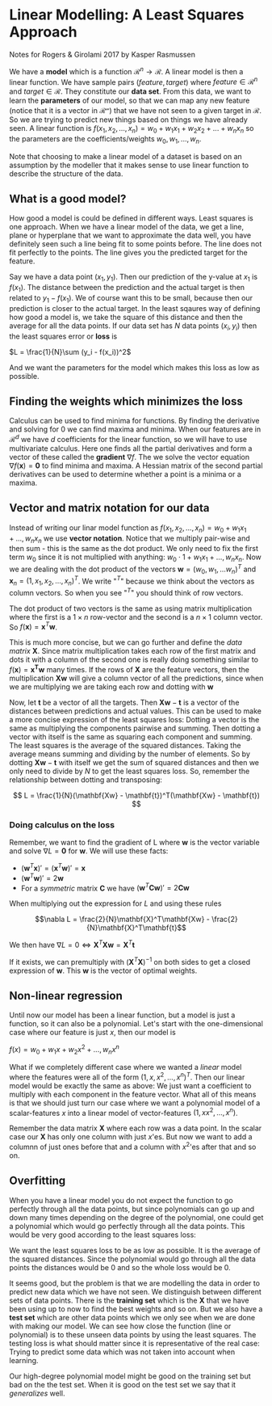 # Linear Modelling: A Least Squares Approach
Notes for Rogers & Girolami 2017 by Kasper Rasmussen

We have a **model** which is a function $\mathcal{R}^n \to \mathcal{R}$. A linear model is then a linear function. We have sample pairs $(feature, target)$ where $feature \in \mathcal{R}^n$ and $target \in \mathcal{R}$. They constitute our **data set**. From this data, we want to learn the **parameters** of our model, so that we can map any new feature (notice that it is a vector in $\mathcal{R^n}$) that we have not seen to a given target in $\mathcal{R}$. So we are trying to predict new things based on things we have already seen. A linear function is $f(x_1, x_2, ..., x_n) = w_0 + w_1 x_1 + w_2 x_2 + ... + w_n x_n$ so the parameters are the coefficients/weights $w_0, w_1, ..., w_n$.

Note that choosing to make a linear model of a dataset is based on an assumption by the modeller that it makes sense to use linear function to describe the structure of the data.

## What is a good model?

How good a model is could be defined in different ways. Least squares is one approach. When we have a linear model of the data, we get a line, plane or hyperplane that we want to approximate the data well, you have definitely seen such a line being fit to some points before. The line does not fit perfectly to the points. The line gives you the predicted target for the feature. 

Say we have a data point $(x_1, y_1)$. Then our prediction of the y-value at $x_1$ is $f(x_1)$. The distance between the prediction and the actual target is then related to $y_1 - f(x_1)$. We of course want this to be small, because then our prediction is closer to the actual target. In the least sqaures way of defining how good a model is, we take the square of this distance and then the average for all the data points. If our data set has $N$ data points $(x_i, y_i)$ then the least squares error or **loss** is

$L = \frac{1}{N}\sum (y_i - f(x_i))^2$

And we want the parameters for the model which makes this loss as low as possible.

## Finding the weights which minimizes the loss

Calculus can be used to find minima for functions. By finding the derivative and solving for 0 we can find maxima and minima. When our features are in $\mathcal{R}^d$ we have $d$ coefficients for the linear function, so we will have to use multivariate calculus. Here one finds all the partial derivatives and form a vector of these called the **gradient** $\nabla f$. The we solve the vector equation $\nabla f(\mathbf{x}) = \mathbf{0}$ to find minima and maxima. A Hessian matrix of the second partial derivatives can be used to determine whether a point is a minima or a maxima.

## Vector and matrix notation for our data

Instead of writing our linar model function as $f(x_1, x_2, ..., x_n) = w_0 + w_1 x_1 + ..., w_n x_n$ we use **vector notation**. Notice that we multiply pair-wise and then sum - this is the same as the dot product. We only need to fix the first term $w_0$ since it is not multiplied with anything: $w_0 \cdot 1 + w_1 x_1 + ..., w_n x_n$. Now we are dealing with the dot product of the vectors $\mathbf{w} = (w_0, w_1, ... w_n)^T$
and $\mathbf{x}_n = (1, x_1, x_2, ..., x_n)^T$. We write "$^T$" because we think about the vectors as column vectors. So when you see "$^T$" you should think of row vectors.

The dot product of two vectors is the same as using matrix multiplication where the first is a $1 \times n$ row-vector and the second is a $n \times 1$ column vector. So $f(\mathbf{x}) = \mathbf{x}^T \mathbf{w}$. 

This is much more concise, but we can go further and define the *data matrix* $\mathbf{X}$. Since matrix multiplication takes each row of the first matrix and dots it with a column of the second one is really doing something similar to $f(\mathbf{x}) = \mathbf{x^T \mathbf{w}}$ many times. If the rows of $\mathbf{X}$ are the feature vectors, then the multiplication $\mathbf{Xw}$ will give a column vector of all the predictions, since when we are multiplying we are taking each row and dotting with $\mathbf{w}$

Now, let $\mathbf{t}$ be a vector of all the targets. Then $\mathbf{Xw} - \mathbf{t}$ is a vector of the distances between predictions and actual values. This can be used to make a more concise expression of the least squares loss: Dotting a vector is the same as multiplying the components pairwise and summing. Then dotting a vector with itself is the same as squaring each component and summing. The least squares is the average of the squared distances. Taking the average means summing and dividing by the number of elements. So by dotting $\mathbf{Xw} - \mathbf{t}$ with itself we get the sum of squared distances and then we only need to divide by $N$ to get the least squares loss. So, remember the relationship between dotting and transposing:

$$
L = \frac{1}{N}(\mathbf{Xw} - \mathbf{t})^T(\mathbf{Xw} - \mathbf{t})
$$

### Doing calculus on the loss

Remember, we want to find the gradient of L where $\mathbf{w}$ is the vector variable
and solve $\nabla L = \mathbf{0}$ for $\mathbf{w}$. We will use these facts:

* $(\mathbf{w}^T\mathbf{x})' = (\mathbf{x}^T\mathbf{w})' = \mathbf{x}$
* $(\mathbf{w}^T\mathbf{w})' = 2\mathbf{w}$
* For a *symmetric* matrix $\mathbf{C}$ we have $(\mathbf{w}^T\mathbf{Cw})' = 2\mathbf{Cw}$

When multiplying out the expression for $L$ and using these rules

$$\nabla L = \frac{2}{N}\mathbf{X}^T\mathbf{Xw} - \frac{2}{N}\mathbf{X}^T\mathbf{t}$$

We then have $\nabla L = 0 \iff \mathbf{X}^T\mathbf{Xw} = \mathbf{X}^T\mathbf{t}$

If it exists, we can premultiply with $(\mathbf{X}^T\mathbf{X})^{-1}$ on both sides to get a closed expression of $\mathbf{w}$. This $\mathbf{w}$ is the vector of optimal weights.

## Non-linear regression

Until now our model has been a linear function, but a model is just a function, so it can also be a polynomial. Let's start with the one-dimensional case where our feature is just $x$, then our model is

$f(x) = w_0 + w_1 x + w_2 x^2 + ... , w_n x^n$

What if we completely different case where we wanted a *linear* model where the features were all of the form $(1, x, x^2, ..., x^n)^T$. Then our linear model would be exactly the same as above: We just want a coefficient to multiply with each component in the feature vector. What all of this means is that we should just turn our case where we want a polynomial model of a scalar-features $x$ into a linear model of vector-features $(1, x  x^2, ..., x^n)$.

Remember the data matrix $\mathbf{X}$ where each row was a data point. In the scalar case our $\mathbf{X}$ has only one column with just $x$'es. But now we want to add a columnn of just ones before that and a column with $x^2$'es after that and so on.

## Overfitting

When you have a linear model you do not expect the function to go perfectly through all the data points, but since polynomials can go up and down many times depending on the degree of the polynomial, one could get a polynomial which would go perfectly through all the data points. This would be very good according to the least squares loss:

We want the least squares loss to be as low as possible. It is the average of the squared distances. Since the polynomial would go through all the data points the distances would be 0 and so the whole loss would be 0. 

It seems good, but the problem is that we are modelling the data in order to predict new data which we have not seen. We distinguish between different sets of data points. There is the **training set** which is the $\mathbf{X}$ that we have been using up to now to find the best weights and so on. But we also have a **test set** which are other data points which we only see when we are done with making our model. We can see how close the function (line or polynomial) is to these unseen data points by using the least squares. The testing loss is what should matter since it is representative of the real case: Trying to predict some data which was not taken into account when learning.

Our high-degree polynomial model might be good on the training set but bad on the the test set. When it is good on the test set we say that it *generalizes* well.